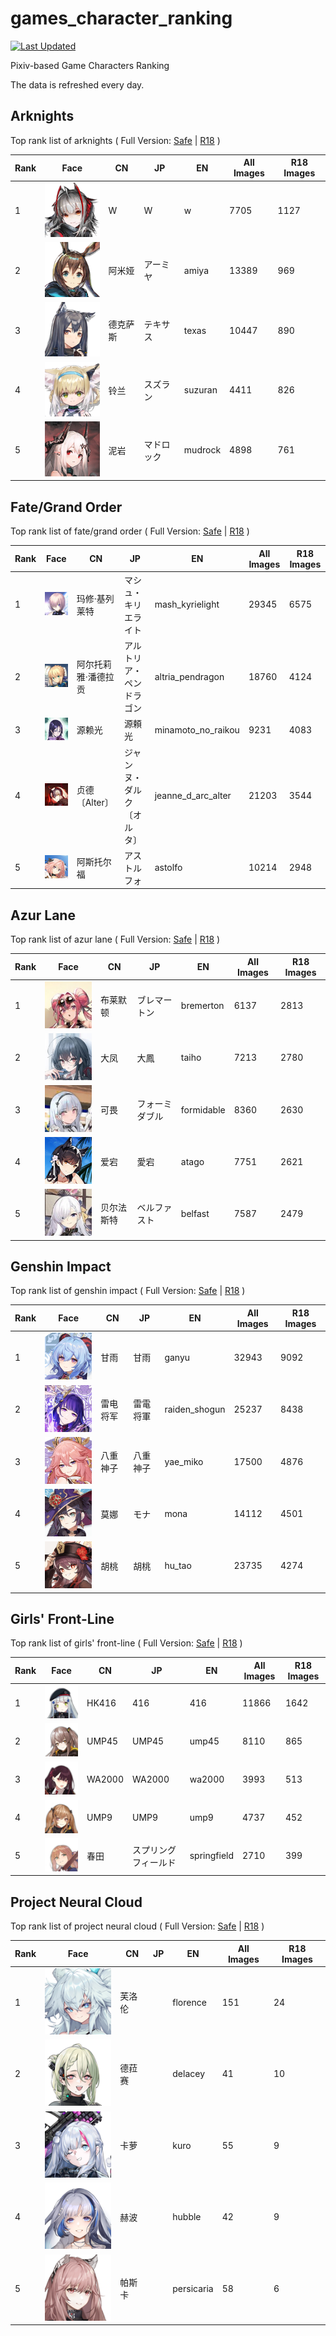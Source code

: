 # games_character_ranking

[![Last Updated](https://img.shields.io/endpoint?url=https://gist.githubusercontent.com/narugo1992/254442dea2e77cf46366df97f499242f/raw/data_last_update.json)](https://huggingface.co/datasets/deepghs/game_characters)

Pixiv-based Game Characters Ranking

The data is refreshed every day.

## Arknights

Top rank list of arknights ( Full Version: [Safe](https://github.com/narugo1992/games_character_ranking/tree/arknights_safe) | [R18](https://github.com/narugo1992/games_character_ranking/tree/arknights_r18) )

|   Rank | Face                                  | CN   | JP    | EN      |   All Images |   R18 Images |
|--------|---------------------------------------|------|-------|---------|--------------|--------------|
|      1 | ![w](./images/logo_w.png)             | W    | W     | w       |         7705 |         1127 |
|      2 | ![amiya](./images/logo_amiya.png)     | 阿米娅  | アーミヤ  | amiya   |        13389 |          969 |
|      3 | ![texas](./images/logo_texas.png)     | 德克萨斯 | テキサス  | texas   |        10447 |          890 |
|      4 | ![suzuran](./images/logo_suzuran.png) | 铃兰   | スズラン  | suzuran |         4411 |          826 |
|      5 | ![mudrock](./images/logo_mudrock.png) | 泥岩   | マドロック | mudrock |         4898 |          761 |

## Fate/Grand Order

Top rank list of fate/grand order ( Full Version: [Safe](https://github.com/narugo1992/games_character_ranking/tree/fgo_safe) | [R18](https://github.com/narugo1992/games_character_ranking/tree/fgo_r18) )

|   Rank | Face                                                        | CN         | JP            | EN                 |   All Images |   R18 Images |
|--------|-------------------------------------------------------------|------------|---------------|--------------------|--------------|--------------|
|      1 | ![mash_kyrielight](./images/logo_mash_kyrielight.png)       | 玛修·基列莱特    | マシュ・キリエライト    | mash_kyrielight    |        29345 |         6575 |
|      2 | ![altria_pendragon](./images/logo_altria_pendragon.png)     | 阿尔托莉雅·潘德拉贡 | アルトリア・ペンドラゴン  | altria_pendragon   |        18760 |         4124 |
|      3 | ![minamoto_no_raikou](./images/logo_minamoto_no_raikou.png) | 源赖光        | 源頼光           | minamoto_no_raikou |         9231 |         4083 |
|      4 | ![jeanne_d_arc_alter](./images/logo_jeanne_d_arc_alter.png) | 贞德〔Alter〕  | ジャンヌ・ダルク〔オルタ〕 | jeanne_d_arc_alter |        21203 |         3544 |
|      5 | ![astolfo](./images/logo_astolfo.png)                       | 阿斯托尔福      | アストルフォ        | astolfo            |        10214 |         2948 |

## Azur Lane

Top rank list of azur lane ( Full Version: [Safe](https://github.com/narugo1992/games_character_ranking/tree/azurlane_safe) | [R18](https://github.com/narugo1992/games_character_ranking/tree/azurlane_r18) )

|   Rank | Face                                        | CN    | JP      | EN         |   All Images |   R18 Images |
|--------|---------------------------------------------|-------|---------|------------|--------------|--------------|
|      1 | ![bremerton](./images/logo_bremerton.png)   | 布莱默顿  | ブレマートン  | bremerton  |         6137 |         2813 |
|      2 | ![taiho](./images/logo_taiho.png)           | 大凤    | 大鳳      | taiho      |         7213 |         2780 |
|      3 | ![formidable](./images/logo_formidable.png) | 可畏    | フォーミダブル | formidable |         8360 |         2630 |
|      4 | ![atago](./images/logo_atago.png)           | 爱宕    | 愛宕      | atago      |         7751 |         2621 |
|      5 | ![belfast](./images/logo_belfast.png)       | 贝尔法斯特 | ベルファスト  | belfast    |         7587 |         2479 |

## Genshin Impact

Top rank list of genshin impact ( Full Version: [Safe](https://github.com/narugo1992/games_character_ranking/tree/genshin_safe) | [R18](https://github.com/narugo1992/games_character_ranking/tree/genshin_r18) )

|   Rank | Face                                              | CN   | JP   | EN            |   All Images |   R18 Images |
|--------|---------------------------------------------------|------|------|---------------|--------------|--------------|
|      1 | ![ganyu](./images/logo_ganyu.png)                 | 甘雨   | 甘雨   | ganyu         |        32943 |         9092 |
|      2 | ![raiden_shogun](./images/logo_raiden_shogun.png) | 雷电将军 | 雷電将軍 | raiden_shogun |        25237 |         8438 |
|      3 | ![yae_miko](./images/logo_yae_miko.png)           | 八重神子 | 八重神子 | yae_miko      |        17500 |         4876 |
|      4 | ![mona](./images/logo_mona.png)                   | 莫娜   | モナ   | mona          |        14112 |         4501 |
|      5 | ![hu_tao](./images/logo_hu_tao.png)               | 胡桃   | 胡桃   | hu_tao        |        23735 |         4274 |

## Girls' Front-Line

Top rank list of girls' front-line ( Full Version: [Safe](https://github.com/narugo1992/games_character_ranking/tree/girlsfrontline_safe) | [R18](https://github.com/narugo1992/games_character_ranking/tree/girlsfrontline_r18) )

|   Rank | Face                                          | CN     | JP         | EN          |   All Images |   R18 Images |
|--------|-----------------------------------------------|--------|------------|-------------|--------------|--------------|
|      1 | ![416](./images/logo_416.png)                 | HK416  | 416        | 416         |        11866 |         1642 |
|      2 | ![ump45](./images/logo_ump45.png)             | UMP45  | UMP45      | ump45       |         8110 |          865 |
|      3 | ![wa2000](./images/logo_wa2000.png)           | WA2000 | WA2000     | wa2000      |         3993 |          513 |
|      4 | ![ump9](./images/logo_ump9.png)               | UMP9   | UMP9       | ump9        |         4737 |          452 |
|      5 | ![springfield](./images/logo_springfield.png) | 春田     | スプリングフィールド | springfield |         2710 |          399 |

## Project Neural Cloud

Top rank list of project neural cloud ( Full Version: [Safe](https://github.com/narugo1992/games_character_ranking/tree/neuralcloud_safe) | [R18](https://github.com/narugo1992/games_character_ranking/tree/neuralcloud_r18) )

|   Rank | Face                                        | CN   | JP   | EN         |   All Images |   R18 Images |
|--------|---------------------------------------------|------|------|------------|--------------|--------------|
|      1 | ![florence](./images/logo_florence.png)     | 芙洛伦  |      | florence   |          151 |           24 |
|      2 | ![delacey](./images/logo_delacey.png)       | 德菈赛  |      | delacey    |           41 |           10 |
|      3 | ![kuro](./images/logo_kuro.png)             | 卡萝   |      | kuro       |           55 |            9 |
|      4 | ![hubble](./images/logo_hubble.png)         | 赫波   |      | hubble     |           42 |            9 |
|      5 | ![persicaria](./images/logo_persicaria.png) | 帕斯卡  |      | persicaria |           58 |            6 |

